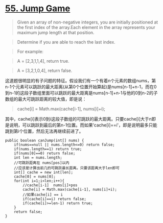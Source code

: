 # [55. Jump Game](https://leetcode.com/problems/jump-game/)

> Given an array of non-negative integers, you are initially positioned at the first index of the array.Each element in the array represents your maximum jump length at that position.

> Determine if you are able to reach the last index.

> For example:

> A = [2,3,1,1,4], return true.

> A = [3,2,1,0,4], return false.

这道题很明显的有子问题的特征。假设我们有一个有着n个元素的数组nums，第n-1个元素可以跳跃的最大距离(从第0个位置开始算起)是nums[n-1]+n-1，而在0到n-1的这段子数组里面可以跳跃的最大距离是nums[n-1]+n-1与他的0到n-2的子数组的最大可跳跃距离的较大值，即是说：

> cache[i] = Math.max(cache[i-1], nums[i]+i);

其中，cache[i]表示0到i这段子数组的可跳跃的最大距离。只要cache[i]大于n即是说明，可以跳跃到最后的第n-1位置。而如果'cache[i]==i'，即是说明最多只能跳到第i个位置，然后无法再继续前进了。

	public boolean canJump(int[] nums) {
        if(nums==null || nums.length<=0) return false;
        if(nums.length==1) return true;
        if(nums[0]==0) return false;
        int len = nums.length;
        //可跳跃距离在 nums[pos]以内
        //应该是计算出前几的可跳跃最长距离。只要该距离大于len即可
        int[] cache = new int[len];
        cache[0] = nums[0];
        for(int i=1;i<len;i++){
        	//cache[i-1]  nums[i]+pos
        	cache[i] = Math.max(cache[i-1], nums[i]+i);
        	//如果cache[i] == i
        	if(cache[i]==i) return false;
        	if(cache[i]>=len-1) return true;
        }
        return false;
    }